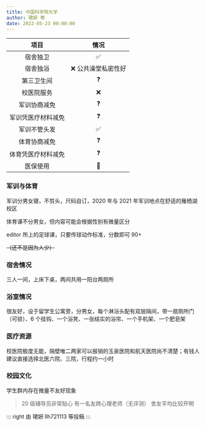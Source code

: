 ```yaml
---
title: 中国科学院大学
author: 珺妍 等
date: 2022-05-23 00:00:00
---
```


|项目|情况|
|:---:|:---:|
|宿舍独卫|✅|
|宿舍独浴|❌ 公共澡堂私密性好|
|第三卫生间|❓|
|校医院服务|❌|
|军训协商减免|❓|
|军训凭医疗材料减免|❓|
|军训不管头发|✅|
|体育协商减免|❓|
|体育凭医疗材料减免|❓|
|医保使用|🤔|

### 军训与体育

军训分男女寝，不剪头，尺码自订，2020 年与 2021 年军训地点在舒适的雁栖湖校区

体育课不分男女，但内容可能会根据性别有微量区分

editor 所上的足球课，只要传球动作标准，分数即可 90+

~~（还不是因为人少）~~

### 宿舍情况

三人一间，上床下桌，两间共用一阳台两厕所

### 浴室情况

很友好，设于留学生公寓旁，分男女，每个淋浴头配有双层隔间，带一扇厕所门（可锁）、6 个挂钩、一个浴凳、一张结实的浴帘、一个手机架、一个肥皂架

### 医疗资源

校医院极度无能，隔壁唯二两家可以报销的玉泉医院和航天医院尚不清楚；有钱人建议直接选择北医六院、三院，行程约一小时

### 校园文化

学生群内存在微量不友好现象

> 20 级辅导员非常贴心
> 有一名友跨心理老师（无评测）
> 舍友平均比较开明

::: right
由 珺妍 llh721113 等投稿
:::

